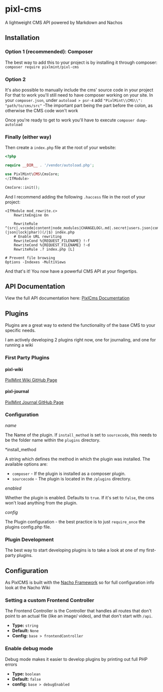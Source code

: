 # pixl-cms
A lightweight CMS API powered by Markdown and Nachos 

## Installation
### Option 1 (recommended): Composer
The best way to add this to your project is by installing it through composer: `composer require pixlmint/pixl-cms`

### Option 2
It's also possible to manually include the cms' source code in your project
For that to work you'll still need to have composer working on your site. In your `composer.json`, under `autoload > psr-4` add `"PixlMint\\CMS\\": "path/to/cms/src"`
-The important part being the part before the colon, as otherwise the CMS code won't work

Once you're ready to get to work you'll have to execute `composer dump-autoload`

### Finally (either way)
Then create a `index.php` file at the root of your website:

```php
<?php

require __DIR__ . '/vendor/autoload.php';

use PixlMint\CMS\CmsCore;
</IfModule>

CmsCore::init();
```

And I recommend adding the following `.haccess` file in the root of your project:
```apacheconf
<IfModule mod_rewrite.c>
    RewriteEngine On

    RewriteRule ^(src|.vscode|content|node_modules|CHANGELOG\.md|.secret|users.json|composer\.(json|lock|phar))(/|$) index.php
    # Enable URL rewriting
    RewriteCond %{REQUEST_FILENAME} !-f
    RewriteCond %{REQUEST_FILENAME} !-d
    RewriteRule .? index.php [L]

# Prevent file browsing
Options -Indexes -MultiViews
```

And that's it! You now have a powerful CMS API at your fingertips.

## API Documentation
View the full API documentation here: [PixlCms Documentation](https://documenter.getpostman.com/view/17116882/2s93sf2B7k)

## Plugins
Plugins are a great way to extend the functionality of the base CMS to your specific needs. 

I am actively developing 2 plugins right now, one for journaling, and one for running a wiki

### First Party Plugins
#### pixl-wiki
[PixlMint Wiki GitHub Page](https://github.com/pixlmint/pixlcms-wiki-plugin)

#### pixl-journal
[PixlMint Journal GitHub Page](https://github.com/pixlmint/pixlcms-journal-plugin)

### Configuration
*name*

The Name of the plugin. If `install_method` is set to `sourcecode`, this needs to be the folder name within the `plugins` directory.

*install_method

A string which defines the method in which the plugin was installed. The available options are:
- `composer` - If the plugin is installed as a composer plugin.
- `sourcecode` - The plugin is located in the `/plugins` directory.

*enabled*

Whether the plugin is enabled. Defaults to `true`. If it's set to `false`, the cms won't load anything from the plugin.

*config*

The Plugin configuration - the best practice is to just `require_once` the plugins config.php file.

### Plugin Development
The best way to start developing plugins is to take a look at one of my first-party plugins.

## Configuration
As PixlCMS is built with the [Nacho Framework](https://github.com/pixlmint/Nacho) so for full configuration info look at the Nacho Wiki

### Setting a custom Frontend Controller
The Frontend Controller is the Controller that handles all routes that don't point to an actual file (like an image/ video), and that don't start with `/api`. 

- **Type:** `string`
- **Default:** `None`
- **Config:** `base > frontendController`

### Enable debug mode
Debug mode makes it easier to develop plugins by printing out full PHP errors

- **Type:** `boolean`
- **Default:** `false`
- **config:** `base > debugEnabled`

